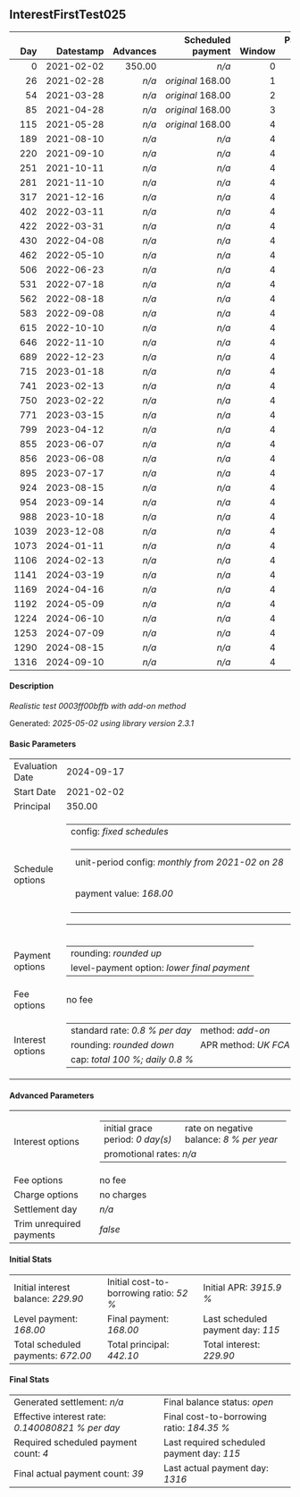 <h2>InterestFirstTest025</h2>
<table>
    <thead style="vertical-align: bottom;">
        <th class="ci00" style="text-align: right;">Day</th>
        <th class="ci01" style="text-align: right;">Datestamp</th>
        <th class="ci02" style="text-align: right;">Advances</th>
        <th class="ci03" style="text-align: right;">Scheduled payment</th>
        <th class="ci04" style="text-align: right;">Window</th>
        <th class="ci05" style="text-align: right;">Payment due</th>
        <th class="ci06" style="text-align: right;">Actual payments</th>
        <th class="ci07" style="text-align: right;">Net effect</th>
        <th class="ci08" style="text-align: right;">Payment status</th>
        <th class="ci09" style="text-align: right;">Balance status</th>
        <th class="ci10" style="text-align: right;">Simple interest</th>
        <th class="ci11" style="text-align: right;">New interest</th>
        <th class="ci12" style="text-align: right;">Interest portion</th>
        <th class="ci13" style="text-align: right;">Principal portion</th>
        <th class="ci14" style="text-align: right;">Interest balance</th>
        <th class="ci15" style="text-align: right;">Principal balance</th>
    </thead>
    <tr style="text-align: right;">
        <td class="ci00">0</td>
        <td class="ci01" style="white-space: nowrap;">2021-02-02</td>
        <td class="ci02">350.00</td>
        <td class="ci03" style="white-space: nowrap;"><i>n/a<i></td>
        <td class="ci04">0</td>
        <td class="ci05">0.00</td>
        <td class="ci06"><i>n/a</i></td>
        <td class="ci07">0.00</td>
        <td class="ci08"><i>none&nbsp;scheduled</i></td>
        <td class="ci09">open</td>
        <td class="ci10">0.0000</td>
        <td class="ci11">0.0000</td>
        <td class="ci12">0.00</td>
        <td class="ci13">0.00</td>
        <td class="ci14">229.9000</td>
        <td class="ci15">350.00</td>
    </tr>
    <tr style="text-align: right;">
        <td class="ci00">26</td>
        <td class="ci01" style="white-space: nowrap;">2021-02-28</td>
        <td class="ci02"><i>n/a</i></td>
        <td class="ci03" style="white-space: nowrap;"><i>original</i> 168.00</td>
        <td class="ci04">1</td>
        <td class="ci05">168.00</td>
        <td class="ci06"><i>confirmed</i>&nbsp;168.00</td>
        <td class="ci07">168.00</td>
        <td class="ci08"><i>payment&nbsp;made</i></td>
        <td class="ci09">open</td>
        <td class="ci10">72.8000</td>
        <td class="ci11">0.0000</td>
        <td class="ci12">168.00</td>
        <td class="ci13">0.00</td>
        <td class="ci14">61.9000</td>
        <td class="ci15">350.00</td>
    </tr>
    <tr style="text-align: right;">
        <td class="ci00">54</td>
        <td class="ci01" style="white-space: nowrap;">2021-03-28</td>
        <td class="ci02"><i>n/a</i></td>
        <td class="ci03" style="white-space: nowrap;"><i>original</i> 168.00</td>
        <td class="ci04">2</td>
        <td class="ci05">168.00</td>
        <td class="ci06"><i>n/a</i></td>
        <td class="ci07">0.00</td>
        <td class="ci08"><i>missed&nbsp;payment</i></td>
        <td class="ci09">open</td>
        <td class="ci10">78.4000</td>
        <td class="ci11">0.0000</td>
        <td class="ci12">0.00</td>
        <td class="ci13">0.00</td>
        <td class="ci14">61.9000</td>
        <td class="ci15">350.00</td>
    </tr>
    <tr style="text-align: right;">
        <td class="ci00">85</td>
        <td class="ci01" style="white-space: nowrap;">2021-04-28</td>
        <td class="ci02"><i>n/a</i></td>
        <td class="ci03" style="white-space: nowrap;"><i>original</i> 168.00</td>
        <td class="ci04">3</td>
        <td class="ci05">168.00</td>
        <td class="ci06"><i>confirmed</i>&nbsp;84.00</td>
        <td class="ci07">84.00</td>
        <td class="ci08"><i>paid&nbsp;later&nbsp;owing</i>&nbsp;84.00</td>
        <td class="ci09">open</td>
        <td class="ci10">86.8000</td>
        <td class="ci11">8.1000</td>
        <td class="ci12">70.00</td>
        <td class="ci13">14.00</td>
        <td class="ci14">0.0000</td>
        <td class="ci15">336.00</td>
    </tr>
    <tr style="text-align: right;">
        <td class="ci00">115</td>
        <td class="ci01" style="white-space: nowrap;">2021-05-28</td>
        <td class="ci02"><i>n/a</i></td>
        <td class="ci03" style="white-space: nowrap;"><i>original</i> 168.00</td>
        <td class="ci04">4</td>
        <td class="ci05">168.00</td>
        <td class="ci06"><i>n/a</i></td>
        <td class="ci07">0.00</td>
        <td class="ci08"><i>paid&nbsp;later&nbsp;in&nbsp;full</i></td>
        <td class="ci09">open</td>
        <td class="ci10">80.6400</td>
        <td class="ci11">80.6400</td>
        <td class="ci12">0.00</td>
        <td class="ci13">0.00</td>
        <td class="ci14">80.6400</td>
        <td class="ci15">336.00</td>
    </tr>
    <tr style="text-align: right;">
        <td class="ci00">189</td>
        <td class="ci01" style="white-space: nowrap;">2021-08-10</td>
        <td class="ci02"><i>n/a</i></td>
        <td class="ci03" style="white-space: nowrap;"><i>n/a<i></td>
        <td class="ci04">4</td>
        <td class="ci05">0.00</td>
        <td class="ci06"><i>confirmed</i>&nbsp;5.46</td>
        <td class="ci07">5.46</td>
        <td class="ci08"><i>extra&nbsp;payment</i></td>
        <td class="ci09">open</td>
        <td class="ci10">31.3600</td>
        <td class="ci11">31.3600</td>
        <td class="ci12">5.46</td>
        <td class="ci13">0.00</td>
        <td class="ci14">106.5400</td>
        <td class="ci15">336.00</td>
    </tr>
    <tr style="text-align: right;">
        <td class="ci00">220</td>
        <td class="ci01" style="white-space: nowrap;">2021-09-10</td>
        <td class="ci02"><i>n/a</i></td>
        <td class="ci03" style="white-space: nowrap;"><i>n/a<i></td>
        <td class="ci04">4</td>
        <td class="ci05">0.00</td>
        <td class="ci06"><i>confirmed</i>&nbsp;5.46</td>
        <td class="ci07">5.46</td>
        <td class="ci08"><i>extra&nbsp;payment</i></td>
        <td class="ci09">open</td>
        <td class="ci10">0.0000</td>
        <td class="ci11">0.0000</td>
        <td class="ci12">5.46</td>
        <td class="ci13">0.00</td>
        <td class="ci14">101.0800</td>
        <td class="ci15">336.00</td>
    </tr>
    <tr style="text-align: right;">
        <td class="ci00">251</td>
        <td class="ci01" style="white-space: nowrap;">2021-10-11</td>
        <td class="ci02"><i>n/a</i></td>
        <td class="ci03" style="white-space: nowrap;"><i>n/a<i></td>
        <td class="ci04">4</td>
        <td class="ci05">0.00</td>
        <td class="ci06"><i>confirmed</i>&nbsp;5.46</td>
        <td class="ci07">5.46</td>
        <td class="ci08"><i>extra&nbsp;payment</i></td>
        <td class="ci09">open</td>
        <td class="ci10">0.0000</td>
        <td class="ci11">0.0000</td>
        <td class="ci12">5.46</td>
        <td class="ci13">0.00</td>
        <td class="ci14">95.6200</td>
        <td class="ci15">336.00</td>
    </tr>
    <tr style="text-align: right;">
        <td class="ci00">281</td>
        <td class="ci01" style="white-space: nowrap;">2021-11-10</td>
        <td class="ci02"><i>n/a</i></td>
        <td class="ci03" style="white-space: nowrap;"><i>n/a<i></td>
        <td class="ci04">4</td>
        <td class="ci05">0.00</td>
        <td class="ci06"><i>confirmed</i>&nbsp;5.46</td>
        <td class="ci07">5.46</td>
        <td class="ci08"><i>extra&nbsp;payment</i></td>
        <td class="ci09">open</td>
        <td class="ci10">0.0000</td>
        <td class="ci11">0.0000</td>
        <td class="ci12">5.46</td>
        <td class="ci13">0.00</td>
        <td class="ci14">90.1600</td>
        <td class="ci15">336.00</td>
    </tr>
    <tr style="text-align: right;">
        <td class="ci00">317</td>
        <td class="ci01" style="white-space: nowrap;">2021-12-16</td>
        <td class="ci02"><i>n/a</i></td>
        <td class="ci03" style="white-space: nowrap;"><i>n/a<i></td>
        <td class="ci04">4</td>
        <td class="ci05">0.00</td>
        <td class="ci06"><i>confirmed</i>&nbsp;5.46</td>
        <td class="ci07">5.46</td>
        <td class="ci08"><i>extra&nbsp;payment</i></td>
        <td class="ci09">open</td>
        <td class="ci10">0.0000</td>
        <td class="ci11">0.0000</td>
        <td class="ci12">5.46</td>
        <td class="ci13">0.00</td>
        <td class="ci14">84.7000</td>
        <td class="ci15">336.00</td>
    </tr>
    <tr style="text-align: right;">
        <td class="ci00">402</td>
        <td class="ci01" style="white-space: nowrap;">2022-03-11</td>
        <td class="ci02"><i>n/a</i></td>
        <td class="ci03" style="white-space: nowrap;"><i>n/a<i></td>
        <td class="ci04">4</td>
        <td class="ci05">0.00</td>
        <td class="ci06"><i>confirmed</i>&nbsp;5.46</td>
        <td class="ci07">5.46</td>
        <td class="ci08"><i>extra&nbsp;payment</i></td>
        <td class="ci09">open</td>
        <td class="ci10">0.0000</td>
        <td class="ci11">0.0000</td>
        <td class="ci12">5.46</td>
        <td class="ci13">0.00</td>
        <td class="ci14">79.2400</td>
        <td class="ci15">336.00</td>
    </tr>
    <tr style="text-align: right;">
        <td class="ci00">422</td>
        <td class="ci01" style="white-space: nowrap;">2022-03-31</td>
        <td class="ci02"><i>n/a</i></td>
        <td class="ci03" style="white-space: nowrap;"><i>n/a<i></td>
        <td class="ci04">4</td>
        <td class="ci05">0.00</td>
        <td class="ci06"><i>confirmed</i>&nbsp;5.46</td>
        <td class="ci07">5.46</td>
        <td class="ci08"><i>extra&nbsp;payment</i></td>
        <td class="ci09">open</td>
        <td class="ci10">0.0000</td>
        <td class="ci11">0.0000</td>
        <td class="ci12">5.46</td>
        <td class="ci13">0.00</td>
        <td class="ci14">73.7800</td>
        <td class="ci15">336.00</td>
    </tr>
    <tr style="text-align: right;">
        <td class="ci00">430</td>
        <td class="ci01" style="white-space: nowrap;">2022-04-08</td>
        <td class="ci02"><i>n/a</i></td>
        <td class="ci03" style="white-space: nowrap;"><i>n/a<i></td>
        <td class="ci04">4</td>
        <td class="ci05">0.00</td>
        <td class="ci06"><i>confirmed</i>&nbsp;7.06</td>
        <td class="ci07">7.06</td>
        <td class="ci08"><i>extra&nbsp;payment</i></td>
        <td class="ci09">open</td>
        <td class="ci10">0.0000</td>
        <td class="ci11">0.0000</td>
        <td class="ci12">7.06</td>
        <td class="ci13">0.00</td>
        <td class="ci14">66.7200</td>
        <td class="ci15">336.00</td>
    </tr>
    <tr style="text-align: right;">
        <td class="ci00">462</td>
        <td class="ci01" style="white-space: nowrap;">2022-05-10</td>
        <td class="ci02"><i>n/a</i></td>
        <td class="ci03" style="white-space: nowrap;"><i>n/a<i></td>
        <td class="ci04">4</td>
        <td class="ci05">0.00</td>
        <td class="ci06"><i>confirmed</i>&nbsp;5.98</td>
        <td class="ci07">5.98</td>
        <td class="ci08"><i>extra&nbsp;payment</i></td>
        <td class="ci09">open</td>
        <td class="ci10">0.0000</td>
        <td class="ci11">0.0000</td>
        <td class="ci12">5.98</td>
        <td class="ci13">0.00</td>
        <td class="ci14">60.7400</td>
        <td class="ci15">336.00</td>
    </tr>
    <tr style="text-align: right;">
        <td class="ci00">506</td>
        <td class="ci01" style="white-space: nowrap;">2022-06-23</td>
        <td class="ci02"><i>n/a</i></td>
        <td class="ci03" style="white-space: nowrap;"><i>n/a<i></td>
        <td class="ci04">4</td>
        <td class="ci05">0.00</td>
        <td class="ci06"><i>confirmed</i>&nbsp;5.98</td>
        <td class="ci07">5.98</td>
        <td class="ci08"><i>extra&nbsp;payment</i></td>
        <td class="ci09">open</td>
        <td class="ci10">0.0000</td>
        <td class="ci11">0.0000</td>
        <td class="ci12">5.98</td>
        <td class="ci13">0.00</td>
        <td class="ci14">54.7600</td>
        <td class="ci15">336.00</td>
    </tr>
    <tr style="text-align: right;">
        <td class="ci00">531</td>
        <td class="ci01" style="white-space: nowrap;">2022-07-18</td>
        <td class="ci02"><i>n/a</i></td>
        <td class="ci03" style="white-space: nowrap;"><i>n/a<i></td>
        <td class="ci04">4</td>
        <td class="ci05">0.00</td>
        <td class="ci06"><i>confirmed</i>&nbsp;5.98</td>
        <td class="ci07">5.98</td>
        <td class="ci08"><i>extra&nbsp;payment</i></td>
        <td class="ci09">open</td>
        <td class="ci10">0.0000</td>
        <td class="ci11">0.0000</td>
        <td class="ci12">5.98</td>
        <td class="ci13">0.00</td>
        <td class="ci14">48.7800</td>
        <td class="ci15">336.00</td>
    </tr>
    <tr style="text-align: right;">
        <td class="ci00">562</td>
        <td class="ci01" style="white-space: nowrap;">2022-08-18</td>
        <td class="ci02"><i>n/a</i></td>
        <td class="ci03" style="white-space: nowrap;"><i>n/a<i></td>
        <td class="ci04">4</td>
        <td class="ci05">0.00</td>
        <td class="ci06"><i>confirmed</i>&nbsp;5.98</td>
        <td class="ci07">5.98</td>
        <td class="ci08"><i>extra&nbsp;payment</i></td>
        <td class="ci09">open</td>
        <td class="ci10">0.0000</td>
        <td class="ci11">0.0000</td>
        <td class="ci12">5.98</td>
        <td class="ci13">0.00</td>
        <td class="ci14">42.8000</td>
        <td class="ci15">336.00</td>
    </tr>
    <tr style="text-align: right;">
        <td class="ci00">583</td>
        <td class="ci01" style="white-space: nowrap;">2022-09-08</td>
        <td class="ci02"><i>n/a</i></td>
        <td class="ci03" style="white-space: nowrap;"><i>n/a<i></td>
        <td class="ci04">4</td>
        <td class="ci05">0.00</td>
        <td class="ci06"><i>confirmed</i>&nbsp;6.89</td>
        <td class="ci07">6.89</td>
        <td class="ci08"><i>extra&nbsp;payment</i></td>
        <td class="ci09">open</td>
        <td class="ci10">0.0000</td>
        <td class="ci11">0.0000</td>
        <td class="ci12">6.89</td>
        <td class="ci13">0.00</td>
        <td class="ci14">35.9100</td>
        <td class="ci15">336.00</td>
    </tr>
    <tr style="text-align: right;">
        <td class="ci00">615</td>
        <td class="ci01" style="white-space: nowrap;">2022-10-10</td>
        <td class="ci02"><i>n/a</i></td>
        <td class="ci03" style="white-space: nowrap;"><i>n/a<i></td>
        <td class="ci04">4</td>
        <td class="ci05">0.00</td>
        <td class="ci06"><i>confirmed</i>&nbsp;8.69</td>
        <td class="ci07">8.69</td>
        <td class="ci08"><i>extra&nbsp;payment</i></td>
        <td class="ci09">open</td>
        <td class="ci10">0.0000</td>
        <td class="ci11">0.0000</td>
        <td class="ci12">8.69</td>
        <td class="ci13">0.00</td>
        <td class="ci14">27.2200</td>
        <td class="ci15">336.00</td>
    </tr>
    <tr style="text-align: right;">
        <td class="ci00">646</td>
        <td class="ci01" style="white-space: nowrap;">2022-11-10</td>
        <td class="ci02"><i>n/a</i></td>
        <td class="ci03" style="white-space: nowrap;"><i>n/a<i></td>
        <td class="ci04">4</td>
        <td class="ci05">0.00</td>
        <td class="ci06"><i>confirmed</i>&nbsp;8.69</td>
        <td class="ci07">8.69</td>
        <td class="ci08"><i>extra&nbsp;payment</i></td>
        <td class="ci09">open</td>
        <td class="ci10">0.0000</td>
        <td class="ci11">0.0000</td>
        <td class="ci12">8.69</td>
        <td class="ci13">0.00</td>
        <td class="ci14">18.5300</td>
        <td class="ci15">336.00</td>
    </tr>
    <tr style="text-align: right;">
        <td class="ci00">689</td>
        <td class="ci01" style="white-space: nowrap;">2022-12-23</td>
        <td class="ci02"><i>n/a</i></td>
        <td class="ci03" style="white-space: nowrap;"><i>n/a<i></td>
        <td class="ci04">4</td>
        <td class="ci05">0.00</td>
        <td class="ci06"><i>confirmed</i>&nbsp;8.69</td>
        <td class="ci07">8.69</td>
        <td class="ci08"><i>extra&nbsp;payment</i></td>
        <td class="ci09">open</td>
        <td class="ci10">0.0000</td>
        <td class="ci11">0.0000</td>
        <td class="ci12">8.69</td>
        <td class="ci13">0.00</td>
        <td class="ci14">9.8400</td>
        <td class="ci15">336.00</td>
    </tr>
    <tr style="text-align: right;">
        <td class="ci00">715</td>
        <td class="ci01" style="white-space: nowrap;">2023-01-18</td>
        <td class="ci02"><i>n/a</i></td>
        <td class="ci03" style="white-space: nowrap;"><i>n/a<i></td>
        <td class="ci04">4</td>
        <td class="ci05">0.00</td>
        <td class="ci06"><i>confirmed</i>&nbsp;8.69</td>
        <td class="ci07">8.69</td>
        <td class="ci08"><i>extra&nbsp;payment</i></td>
        <td class="ci09">open</td>
        <td class="ci10">0.0000</td>
        <td class="ci11">0.0000</td>
        <td class="ci12">8.69</td>
        <td class="ci13">0.00</td>
        <td class="ci14">1.1500</td>
        <td class="ci15">336.00</td>
    </tr>
    <tr style="text-align: right;">
        <td class="ci00">741</td>
        <td class="ci01" style="white-space: nowrap;">2023-02-13</td>
        <td class="ci02"><i>n/a</i></td>
        <td class="ci03" style="white-space: nowrap;"><i>n/a<i></td>
        <td class="ci04">4</td>
        <td class="ci05">0.00</td>
        <td class="ci06"><i>confirmed</i>&nbsp;8.69</td>
        <td class="ci07">8.69</td>
        <td class="ci08"><i>extra&nbsp;payment</i></td>
        <td class="ci09">open</td>
        <td class="ci10">0.0000</td>
        <td class="ci11">0.0000</td>
        <td class="ci12">1.15</td>
        <td class="ci13">7.54</td>
        <td class="ci14">0.0000</td>
        <td class="ci15">328.46</td>
    </tr>
    <tr style="text-align: right;">
        <td class="ci00">750</td>
        <td class="ci01" style="white-space: nowrap;">2023-02-22</td>
        <td class="ci02"><i>n/a</i></td>
        <td class="ci03" style="white-space: nowrap;"><i>n/a<i></td>
        <td class="ci04">4</td>
        <td class="ci05">0.00</td>
        <td class="ci06"><i>confirmed</i>&nbsp;8.69</td>
        <td class="ci07">8.69</td>
        <td class="ci08"><i>extra&nbsp;payment</i></td>
        <td class="ci09">open</td>
        <td class="ci10">0.0000</td>
        <td class="ci11">0.0000</td>
        <td class="ci12">0.00</td>
        <td class="ci13">8.69</td>
        <td class="ci14">0.0000</td>
        <td class="ci15">319.77</td>
    </tr>
    <tr style="text-align: right;">
        <td class="ci00">771</td>
        <td class="ci01" style="white-space: nowrap;">2023-03-15</td>
        <td class="ci02"><i>n/a</i></td>
        <td class="ci03" style="white-space: nowrap;"><i>n/a<i></td>
        <td class="ci04">4</td>
        <td class="ci05">0.00</td>
        <td class="ci06"><i>confirmed</i>&nbsp;8.69</td>
        <td class="ci07">8.69</td>
        <td class="ci08"><i>extra&nbsp;payment</i></td>
        <td class="ci09">open</td>
        <td class="ci10">0.0000</td>
        <td class="ci11">0.0000</td>
        <td class="ci12">0.00</td>
        <td class="ci13">8.69</td>
        <td class="ci14">0.0000</td>
        <td class="ci15">311.08</td>
    </tr>
    <tr style="text-align: right;">
        <td class="ci00">799</td>
        <td class="ci01" style="white-space: nowrap;">2023-04-12</td>
        <td class="ci02"><i>n/a</i></td>
        <td class="ci03" style="white-space: nowrap;"><i>n/a<i></td>
        <td class="ci04">4</td>
        <td class="ci05">0.00</td>
        <td class="ci06"><i>confirmed</i>&nbsp;9.21</td>
        <td class="ci07">9.21</td>
        <td class="ci08"><i>extra&nbsp;payment</i></td>
        <td class="ci09">open</td>
        <td class="ci10">0.0000</td>
        <td class="ci11">0.0000</td>
        <td class="ci12">0.00</td>
        <td class="ci13">9.21</td>
        <td class="ci14">0.0000</td>
        <td class="ci15">301.87</td>
    </tr>
    <tr style="text-align: right;">
        <td class="ci00">855</td>
        <td class="ci01" style="white-space: nowrap;">2023-06-07</td>
        <td class="ci02"><i>n/a</i></td>
        <td class="ci03" style="white-space: nowrap;"><i>n/a<i></td>
        <td class="ci04">4</td>
        <td class="ci05">0.00</td>
        <td class="ci06"><i>confirmed</i>&nbsp;9.21</td>
        <td class="ci07">9.21</td>
        <td class="ci08"><i>extra&nbsp;payment</i></td>
        <td class="ci09">open</td>
        <td class="ci10">0.0000</td>
        <td class="ci11">0.0000</td>
        <td class="ci12">0.00</td>
        <td class="ci13">9.21</td>
        <td class="ci14">0.0000</td>
        <td class="ci15">292.66</td>
    </tr>
    <tr style="text-align: right;">
        <td class="ci00">856</td>
        <td class="ci01" style="white-space: nowrap;">2023-06-08</td>
        <td class="ci02"><i>n/a</i></td>
        <td class="ci03" style="white-space: nowrap;"><i>n/a<i></td>
        <td class="ci04">4</td>
        <td class="ci05">0.00</td>
        <td class="ci06"><i>confirmed</i>&nbsp;8.62</td>
        <td class="ci07">8.62</td>
        <td class="ci08"><i>extra&nbsp;payment</i></td>
        <td class="ci09">open</td>
        <td class="ci10">0.0000</td>
        <td class="ci11">0.0000</td>
        <td class="ci12">0.00</td>
        <td class="ci13">8.62</td>
        <td class="ci14">0.0000</td>
        <td class="ci15">284.04</td>
    </tr>
    <tr style="text-align: right;">
        <td class="ci00">895</td>
        <td class="ci01" style="white-space: nowrap;">2023-07-17</td>
        <td class="ci02"><i>n/a</i></td>
        <td class="ci03" style="white-space: nowrap;"><i>n/a<i></td>
        <td class="ci04">4</td>
        <td class="ci05">0.00</td>
        <td class="ci06"><i>confirmed</i>&nbsp;8.62</td>
        <td class="ci07">8.62</td>
        <td class="ci08"><i>extra&nbsp;payment</i></td>
        <td class="ci09">open</td>
        <td class="ci10">0.0000</td>
        <td class="ci11">0.0000</td>
        <td class="ci12">0.00</td>
        <td class="ci13">8.62</td>
        <td class="ci14">0.0000</td>
        <td class="ci15">275.42</td>
    </tr>
    <tr style="text-align: right;">
        <td class="ci00">924</td>
        <td class="ci01" style="white-space: nowrap;">2023-08-15</td>
        <td class="ci02"><i>n/a</i></td>
        <td class="ci03" style="white-space: nowrap;"><i>n/a<i></td>
        <td class="ci04">4</td>
        <td class="ci05">0.00</td>
        <td class="ci06"><i>confirmed</i>&nbsp;8.62</td>
        <td class="ci07">8.62</td>
        <td class="ci08"><i>extra&nbsp;payment</i></td>
        <td class="ci09">open</td>
        <td class="ci10">0.0000</td>
        <td class="ci11">0.0000</td>
        <td class="ci12">0.00</td>
        <td class="ci13">8.62</td>
        <td class="ci14">0.0000</td>
        <td class="ci15">266.80</td>
    </tr>
    <tr style="text-align: right;">
        <td class="ci00">954</td>
        <td class="ci01" style="white-space: nowrap;">2023-09-14</td>
        <td class="ci02"><i>n/a</i></td>
        <td class="ci03" style="white-space: nowrap;"><i>n/a<i></td>
        <td class="ci04">4</td>
        <td class="ci05">0.00</td>
        <td class="ci06"><i>confirmed</i>&nbsp;8.62</td>
        <td class="ci07">8.62</td>
        <td class="ci08"><i>extra&nbsp;payment</i></td>
        <td class="ci09">open</td>
        <td class="ci10">0.0000</td>
        <td class="ci11">0.0000</td>
        <td class="ci12">0.00</td>
        <td class="ci13">8.62</td>
        <td class="ci14">0.0000</td>
        <td class="ci15">258.18</td>
    </tr>
    <tr style="text-align: right;">
        <td class="ci00">988</td>
        <td class="ci01" style="white-space: nowrap;">2023-10-18</td>
        <td class="ci02"><i>n/a</i></td>
        <td class="ci03" style="white-space: nowrap;"><i>n/a<i></td>
        <td class="ci04">4</td>
        <td class="ci05">0.00</td>
        <td class="ci06"><i>confirmed</i>&nbsp;8.62</td>
        <td class="ci07">8.62</td>
        <td class="ci08"><i>extra&nbsp;payment</i></td>
        <td class="ci09">open</td>
        <td class="ci10">0.0000</td>
        <td class="ci11">0.0000</td>
        <td class="ci12">0.00</td>
        <td class="ci13">8.62</td>
        <td class="ci14">0.0000</td>
        <td class="ci15">249.56</td>
    </tr>
    <tr style="text-align: right;">
        <td class="ci00">1039</td>
        <td class="ci01" style="white-space: nowrap;">2023-12-08</td>
        <td class="ci02"><i>n/a</i></td>
        <td class="ci03" style="white-space: nowrap;"><i>n/a<i></td>
        <td class="ci04">4</td>
        <td class="ci05">0.00</td>
        <td class="ci06"><i>confirmed</i>&nbsp;8.83</td>
        <td class="ci07">8.83</td>
        <td class="ci08"><i>extra&nbsp;payment</i></td>
        <td class="ci09">open</td>
        <td class="ci10">0.0000</td>
        <td class="ci11">0.0000</td>
        <td class="ci12">0.00</td>
        <td class="ci13">8.83</td>
        <td class="ci14">0.0000</td>
        <td class="ci15">240.73</td>
    </tr>
    <tr style="text-align: right;">
        <td class="ci00">1073</td>
        <td class="ci01" style="white-space: nowrap;">2024-01-11</td>
        <td class="ci02"><i>n/a</i></td>
        <td class="ci03" style="white-space: nowrap;"><i>n/a<i></td>
        <td class="ci04">4</td>
        <td class="ci05">0.00</td>
        <td class="ci06"><i>confirmed</i>&nbsp;8.83</td>
        <td class="ci07">8.83</td>
        <td class="ci08"><i>extra&nbsp;payment</i></td>
        <td class="ci09">open</td>
        <td class="ci10">0.0000</td>
        <td class="ci11">0.0000</td>
        <td class="ci12">0.00</td>
        <td class="ci13">8.83</td>
        <td class="ci14">0.0000</td>
        <td class="ci15">231.90</td>
    </tr>
    <tr style="text-align: right;">
        <td class="ci00">1106</td>
        <td class="ci01" style="white-space: nowrap;">2024-02-13</td>
        <td class="ci02"><i>n/a</i></td>
        <td class="ci03" style="white-space: nowrap;"><i>n/a<i></td>
        <td class="ci04">4</td>
        <td class="ci05">0.00</td>
        <td class="ci06"><i>confirmed</i>&nbsp;8.83</td>
        <td class="ci07">8.83</td>
        <td class="ci08"><i>extra&nbsp;payment</i></td>
        <td class="ci09">open</td>
        <td class="ci10">0.0000</td>
        <td class="ci11">0.0000</td>
        <td class="ci12">0.00</td>
        <td class="ci13">8.83</td>
        <td class="ci14">0.0000</td>
        <td class="ci15">223.07</td>
    </tr>
    <tr style="text-align: right;">
        <td class="ci00">1141</td>
        <td class="ci01" style="white-space: nowrap;">2024-03-19</td>
        <td class="ci02"><i>n/a</i></td>
        <td class="ci03" style="white-space: nowrap;"><i>n/a<i></td>
        <td class="ci04">4</td>
        <td class="ci05">0.00</td>
        <td class="ci06"><i>confirmed</i>&nbsp;8.83</td>
        <td class="ci07">8.83</td>
        <td class="ci08"><i>extra&nbsp;payment</i></td>
        <td class="ci09">open</td>
        <td class="ci10">0.0000</td>
        <td class="ci11">0.0000</td>
        <td class="ci12">0.00</td>
        <td class="ci13">8.83</td>
        <td class="ci14">0.0000</td>
        <td class="ci15">214.24</td>
    </tr>
    <tr style="text-align: right;">
        <td class="ci00">1169</td>
        <td class="ci01" style="white-space: nowrap;">2024-04-16</td>
        <td class="ci02"><i>n/a</i></td>
        <td class="ci03" style="white-space: nowrap;"><i>n/a<i></td>
        <td class="ci04">4</td>
        <td class="ci05">0.00</td>
        <td class="ci06"><i>confirmed</i>&nbsp;8.83</td>
        <td class="ci07">8.83</td>
        <td class="ci08"><i>extra&nbsp;payment</i></td>
        <td class="ci09">open</td>
        <td class="ci10">0.0000</td>
        <td class="ci11">0.0000</td>
        <td class="ci12">0.00</td>
        <td class="ci13">8.83</td>
        <td class="ci14">0.0000</td>
        <td class="ci15">205.41</td>
    </tr>
    <tr style="text-align: right;">
        <td class="ci00">1192</td>
        <td class="ci01" style="white-space: nowrap;">2024-05-09</td>
        <td class="ci02"><i>n/a</i></td>
        <td class="ci03" style="white-space: nowrap;"><i>n/a<i></td>
        <td class="ci04">4</td>
        <td class="ci05">0.00</td>
        <td class="ci06"><i>confirmed</i>&nbsp;8.83</td>
        <td class="ci07">8.83</td>
        <td class="ci08"><i>extra&nbsp;payment</i></td>
        <td class="ci09">open</td>
        <td class="ci10">0.0000</td>
        <td class="ci11">0.0000</td>
        <td class="ci12">0.00</td>
        <td class="ci13">8.83</td>
        <td class="ci14">0.0000</td>
        <td class="ci15">196.58</td>
    </tr>
    <tr style="text-align: right;">
        <td class="ci00">1224</td>
        <td class="ci01" style="white-space: nowrap;">2024-06-10</td>
        <td class="ci02"><i>n/a</i></td>
        <td class="ci03" style="white-space: nowrap;"><i>n/a<i></td>
        <td class="ci04">4</td>
        <td class="ci05">0.00</td>
        <td class="ci06"><i>confirmed</i>&nbsp;9.11</td>
        <td class="ci07">9.11</td>
        <td class="ci08"><i>extra&nbsp;payment</i></td>
        <td class="ci09">open</td>
        <td class="ci10">0.0000</td>
        <td class="ci11">0.0000</td>
        <td class="ci12">0.00</td>
        <td class="ci13">9.11</td>
        <td class="ci14">0.0000</td>
        <td class="ci15">187.47</td>
    </tr>
    <tr style="text-align: right;">
        <td class="ci00">1253</td>
        <td class="ci01" style="white-space: nowrap;">2024-07-09</td>
        <td class="ci02"><i>n/a</i></td>
        <td class="ci03" style="white-space: nowrap;"><i>n/a<i></td>
        <td class="ci04">4</td>
        <td class="ci05">0.00</td>
        <td class="ci06"><i>confirmed</i>&nbsp;9.11</td>
        <td class="ci07">9.11</td>
        <td class="ci08"><i>extra&nbsp;payment</i></td>
        <td class="ci09">open</td>
        <td class="ci10">0.0000</td>
        <td class="ci11">0.0000</td>
        <td class="ci12">0.00</td>
        <td class="ci13">9.11</td>
        <td class="ci14">0.0000</td>
        <td class="ci15">178.36</td>
    </tr>
    <tr style="text-align: right;">
        <td class="ci00">1290</td>
        <td class="ci01" style="white-space: nowrap;">2024-08-15</td>
        <td class="ci02"><i>n/a</i></td>
        <td class="ci03" style="white-space: nowrap;"><i>n/a<i></td>
        <td class="ci04">4</td>
        <td class="ci05">0.00</td>
        <td class="ci06"><i>confirmed</i>&nbsp;9.11</td>
        <td class="ci07">9.11</td>
        <td class="ci08"><i>extra&nbsp;payment</i></td>
        <td class="ci09">open</td>
        <td class="ci10">0.0000</td>
        <td class="ci11">0.0000</td>
        <td class="ci12">0.00</td>
        <td class="ci13">9.11</td>
        <td class="ci14">0.0000</td>
        <td class="ci15">169.25</td>
    </tr>
    <tr style="text-align: right;">
        <td class="ci00">1316</td>
        <td class="ci01" style="white-space: nowrap;">2024-09-10</td>
        <td class="ci02"><i>n/a</i></td>
        <td class="ci03" style="white-space: nowrap;"><i>n/a<i></td>
        <td class="ci04">4</td>
        <td class="ci05">0.00</td>
        <td class="ci06"><i>confirmed</i>&nbsp;9.11</td>
        <td class="ci07">9.11</td>
        <td class="ci08"><i>extra&nbsp;payment</i></td>
        <td class="ci09">open</td>
        <td class="ci10">0.0000</td>
        <td class="ci11">0.0000</td>
        <td class="ci12">0.00</td>
        <td class="ci13">9.11</td>
        <td class="ci14">0.0000</td>
        <td class="ci15">160.14</td>
    </tr>
</table>
<h4>Description</h4>
<p><i>Realistic test 0003ff00bffb with add-on method</i></p>
<p>Generated: <i>2025-05-02 using library version 2.3.1</i></p>
<h4>Basic Parameters</h4>
<table>
    <tr>
        <td>Evaluation Date</td>
        <td>2024-09-17</td>
    </tr>
    <tr>
        <td>Start Date</td>
        <td>2021-02-02</td>
    </tr>
    <tr>
        <td>Principal</td>
        <td>350.00</td>
    </tr>
    <tr>
        <td>Schedule options</td>
        <td>
            <table>
                <tr>
                    <td colspan="2">config: <i>fixed schedules</i></td>
                </tr>
                <tr>
                    <td>
                        <table>
                            <tr>
                                <td style="white-space: nowrap;">unit-period config: <i>monthly from 2021-02 on 28</i></td>
                                <td>payment count: <i>4</i></td>
                            </tr>
                            <tr>
                                <td>payment value: <i>168.00</i></td>
                                <td>schedule type: <i>original</i></td>
                            </tr>
                        </table>
                    </td>
                </tr>
            </table>
        </td>
    </tr>
    <tr>
        <td>Payment options</td>
        <td>
            <table>
                <tr>
                    <td>rounding: <i>rounded up</i></td>
                </tr>
                <tr>
                    <td>level-payment option: <i>lower&nbsp;final&nbsp;payment</i></td>
                </tr>
            </table>
        </td>
    </tr>
    <tr>
        <td>Fee options</td>
        <td>no fee
        </td>
    </tr>
    <tr>
        <td>Interest options</td>
        <td>
            <table>
                <tr>
                    <td>standard rate: <i>0.8 % per day</i></td>
                    <td>method: <i>add-on</i></td>
                </tr>
                <tr>
                    <td>rounding: <i>rounded down</i></td>
                    <td>APR method: <i>UK FCA to 1 d.p.</i></td>
                </tr>
                <tr>
                    <td colspan="2">cap: <i>total 100 %; daily 0.8 %</td>
                </tr>
            </table>
        </td>
    </tr>
</table>
<h4>Advanced Parameters</h4>
<table>
    <tr>
        <td>Interest options</td>
        <td>
            <table>
                <tr>
                    <td>initial grace period: <i>0 day(s)</i></td>
                    <td>rate on negative balance: <i>8 % per year</i></td>
                </tr>
                <tr>
                    <td colspan="2">promotional rates: <i><i>n/a</i></i></td>
                </tr>
            </table>
        </td>
    </tr>
    <tr>
        <td>Fee options</td>
        <td>no fee
        </td>
    </tr>
    <tr>
        <td>Charge options</td>
        <td>no charges
        </td>
    </tr>
    <tr>
        <td>Settlement day</td><td><i><i>n/a</i></i></td>
    </tr>
    <tr>
        <td>Trim unrequired payments</td><td><i>false</i></td>
    </tr>
</table>
<h4>Initial Stats</h4>
<table>
    <tr>
        <td>Initial interest balance: <i>229.90</i></td>
        <td>Initial cost-to-borrowing ratio: <i>52 %</i></td>
        <td>Initial APR: <i>3915.9 %</i></td>
    </tr>
    <tr>
        <td>Level payment: <i>168.00</i></td>
        <td>Final payment: <i>168.00</i></td>
        <td>Last scheduled payment day: <i>115</i></td>
    </tr>
    <tr>
        <td>Total scheduled payments: <i>672.00</i></td>
        <td>Total principal: <i>442.10</i></td>
        <td>Total interest: <i>229.90</i></td>
    </tr>
</table>
<h4>Final Stats</h4>
<table>
    <tr>
        <td>Generated settlement: <i><i>n/a</i></i></td>
        <td>Final balance status: <i>open</i></td>
    </tr>
    <tr>
        <td>Effective interest rate: <i>0.140080821 % per day</i></td>
        <td>Final cost-to-borrowing ratio: <i>184.35 %</i></td>
    </tr>
    <tr>
        <td>Required scheduled payment count: <i>4</i></td>
        <td>Last required scheduled payment day: <i>115</i></td>
    </tr>
    <tr>
        <td>Final actual payment count: <i>39</i></td>
        <td>Last actual payment day: <i>1316</i></td>
    </tr>
</table>
